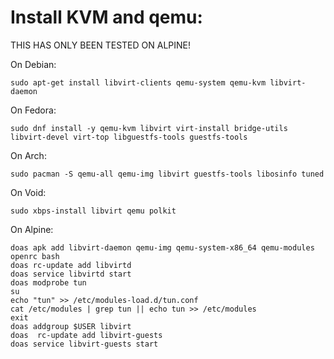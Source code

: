 # Install KVM and qemu:
THIS HAS ONLY BEEN TESTED ON ALPINE!

On Debian: 
```
sudo apt-get install libvirt-clients qemu-system qemu-kvm libvirt-daemon 
```
On Fedora:
```
sudo dnf install -y qemu-kvm libvirt virt-install bridge-utils libvirt-devel virt-top libguestfs-tools guestfs-tools
```
On Arch:
```
sudo pacman -S qemu-all qemu-img libvirt guestfs-tools libosinfo tuned
```
On Void:
```
sudo xbps-install libvirt qemu polkit
```
On Alpine:
```
doas apk add libvirt-daemon qemu-img qemu-system-x86_64 qemu-modules openrc bash
doas rc-update add libvirtd
doas service libvirtd start
doas modprobe tun
su
echo "tun" >> /etc/modules-load.d/tun.conf
cat /etc/modules | grep tun || echo tun >> /etc/modules
exit
doas addgroup $USER libvirt
doas  rc-update add libvirt-guests
doas service libvirt-guests start
```


